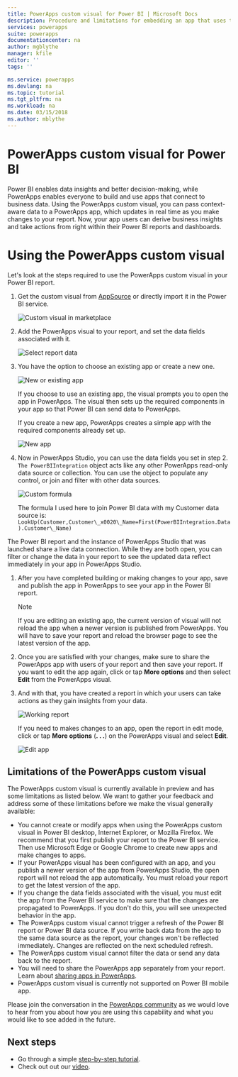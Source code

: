 ```yaml
---
title: PowerApps custom visual for Power BI | Microsoft Docs
description: Procedure and limitations for embedding an app that uses the same data source and can be filtered like other report items in Power BI 
services: powerapps
suite: powerapps
documentationcenter: na
author: mgblythe
manager: kfile
editor: ''
tags: ''

ms.service: powerapps
ms.devlang: na
ms.topic: tutorial
ms.tgt_pltfrm: na
ms.workload: na
ms.date: 03/15/2018
ms.author: mblythe
---
```


# PowerApps custom visual for Power BI

Power BI enables data insights and better decision-making, while PowerApps enables everyone to build and use apps that connect to business data. Using the PowerApps custom visual, you can pass context-aware data to a PowerApps app, which updates in real time as you make changes to your report. Now, your app users can derive business insights and take actions from right within their Power BI reports and dashboards.

# Using the PowerApps custom visual

Let's look at the steps required to use the PowerApps custom visual in your Power BI report.

1. Get the custom visual from [AppSource](https://appsource.microsoft.com/product/power-bi-visuals/WA104381378?tab=Overview) or directly import it in the Power BI service.

    ![Custom visual in marketplace](./media/powerapps-custom-visual/powerapps-store.png) 

1. Add the PowerApps visual to your report, and set the data fields associated with it.

    ![Select report data](./media/powerapps-custom-visual/add-visual-set-data.png)

1. You have the option to choose an existing app or create a new one. 

    ![New or existing app](./media/powerapps-custom-visual/create-new-or-choose-app.png)

    If you choose to use an existing app, the visual prompts you to open the app in PowerApps. The visual then sets up the required components in your app so that Power BI can send data to PowerApps.

    If you create a new app, PowerApps creates a simple app with the required components already set up.

    ![New app](./media/powerapps-custom-visual/new-app.png)

1. Now in PowerApps Studio, you can use the data fields you set in step 2. `The PowerBIIntegration` object acts like any other PowerApps read-only data source or collection. You can use the object to populate any control, or join and filter with other data sources.

    ![Custom formula](./media/powerapps-custom-visual/custom-formula.png)

    The formula I used here to join Power BI data with my Customer data source is: `LookUp(Customer,Customer\_x0020\_Name=First(PowerBIIntegration.Data).Customer\_Name)`

 The Power BI report and the instance of PowerApps Studio that was launched share a live data connection. While they are both open, you can filter or change the data in your report to see the updated data reflect immediately in your app in PowerApps Studio.

1. After you have completed building or making changes to your app, save and publish the app in PowerApps to see your app in the Power BI report.

    > [!Note] 
    > If you are editing an existing app, the current version of visual will not reload the app when a newer version is published from PowerApps. You will have to save your report and reload the browser page to see the latest version of the app.

1. Once you are satisfied with your changes, make sure to share the PowerApps app with users of your report and then save your report. If you want to edit the app again, click or tap **More options** and then select **Edit** from the PowerApps visual.

1. And with that, you have created a report in which your users can take actions as they gain insights from your data.

    ![Working report](./media/powerapps-custom-visual/working-report.gif)

    If you need to makes changes to an app, open the report in edit mode, click or tap **More options** (**. . .**) on the PowerApps visual and select **Edit**.

    ![Edit app](./media/powerapps-custom-visual/edit-app.png)

## Limitations of the PowerApps custom visual

The PowerApps custom visual is currently available in preview and has some limitations as listed below. We want to gather your feedback and address some of these limitations before we make the visual generally available:

- You cannot create or modify apps when using the PowerApps custom visual in Power BI desktop, Internet Explorer, or Mozilla Firefox. We recommend that you first publish your report to the Power BI service. Then use Microsoft Edge or Google Chrome to create new apps and make changes to apps.
- If your PowerApps visual has been configured with an app, and you publish a newer version of the app from PowerApps Studio, the open report will not reload the app automatically. You must reload your report to get the latest version of the app.
- If you change the data fields associated with the visual, you must edit the app from the Power BI service to make sure that the changes are propagated to PowerApps. If you don't do this, you will see unexpected behavior in the app.
- The PowerApps custom visual cannot trigger a refresh of the Power BI report or Power BI data source. If you write back data from the app to the same data source as the report, your changes won't be reflected immediately. Changes are reflected on the next scheduled refresh.
- The PowerApps custom visual cannot filter the data or send any data back to the report.
- You will need to share the PowerApps app separately from your report. Learn about [sharing apps in PowerApps](share-app.md).
- PowerApps custom visual is currently not supported on Power BI mobile app.

Please join the conversation in the [PowerApps community](https://powerusers.microsoft.com/t5/PowerApps-Community/ct-p/PowerApps1) as we would love to hear from you about how you are using this capability and what you would like to see added in the future.


## Next steps

* Go through a simple [step-by-step tutorial](embed-powerapps-powerbi.md).
* Check out out our [video](https://aka.ms/powerappscustomvisualvideo).